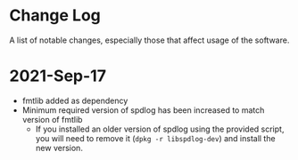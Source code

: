 # Change Log
A list of notable changes, especially those that affect usage of the software.

# 2021-Sep-17
* fmtlib added as dependency
* Minimum required version of spdlog has been increased to match version of 
  fmtlib
  * If you installed an older version of spdlog using the provided script,
    you will need to remove it (`dpkg -r libspdlog-dev`) and install the new version. 
